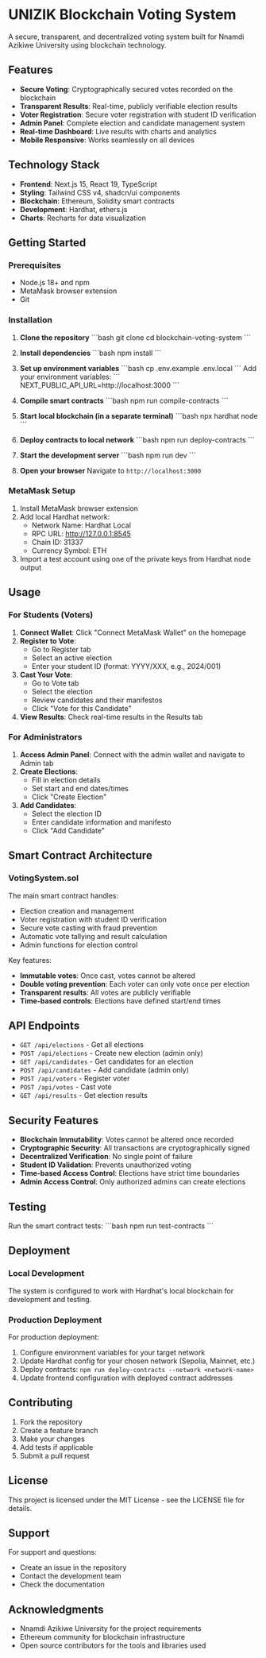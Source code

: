 # UNIZIK Blockchain Voting System

A secure, transparent, and decentralized voting system built for Nnamdi Azikiwe University using blockchain technology.

## Features

- **Secure Voting**: Cryptographically secured votes recorded on the blockchain
- **Transparent Results**: Real-time, publicly verifiable election results
- **Voter Registration**: Secure voter registration with student ID verification
- **Admin Panel**: Complete election and candidate management system
- **Real-time Dashboard**: Live results with charts and analytics
- **Mobile Responsive**: Works seamlessly on all devices

## Technology Stack

- **Frontend**: Next.js 15, React 19, TypeScript
- **Styling**: Tailwind CSS v4, shadcn/ui components
- **Blockchain**: Ethereum, Solidity smart contracts
- **Development**: Hardhat, ethers.js
- **Charts**: Recharts for data visualization

## Getting Started

### Prerequisites

- Node.js 18+ and npm
- MetaMask browser extension
- Git

### Installation

1. **Clone the repository**
   \`\`\`bash
   git clone <repository-url>
   cd blockchain-voting-system
   \`\`\`

2. **Install dependencies**
   \`\`\`bash
   npm install
   \`\`\`

3. **Set up environment variables**
   \`\`\`bash
   cp .env.example .env.local
   \`\`\`
   Add your environment variables:
   \`\`\`
   NEXT_PUBLIC_API_URL=http://localhost:3000
   \`\`\`

4. **Compile smart contracts**
   \`\`\`bash
   npm run compile-contracts
   \`\`\`

5. **Start local blockchain (in a separate terminal)**
   \`\`\`bash
   npx hardhat node
   \`\`\`

6. **Deploy contracts to local network**
   \`\`\`bash
   npm run deploy-contracts
   \`\`\`

7. **Start the development server**
   \`\`\`bash
   npm run dev
   \`\`\`

8. **Open your browser**
   Navigate to `http://localhost:3000`

### MetaMask Setup

1. Install MetaMask browser extension
2. Add local Hardhat network:
   - Network Name: Hardhat Local
   - RPC URL: http://127.0.0.1:8545
   - Chain ID: 31337
   - Currency Symbol: ETH
3. Import a test account using one of the private keys from Hardhat node output

## Usage

### For Students (Voters)

1. **Connect Wallet**: Click "Connect MetaMask Wallet" on the homepage
2. **Register to Vote**: 
   - Go to Register tab
   - Select an active election
   - Enter your student ID (format: YYYY/XXX, e.g., 2024/001)
3. **Cast Your Vote**:
   - Go to Vote tab
   - Select the election
   - Review candidates and their manifestos
   - Click "Vote for this Candidate"
4. **View Results**: Check real-time results in the Results tab

### For Administrators

1. **Access Admin Panel**: Connect with the admin wallet and navigate to Admin tab
2. **Create Elections**:
   - Fill in election details
   - Set start and end dates/times
   - Click "Create Election"
3. **Add Candidates**:
   - Select the election ID
   - Enter candidate information and manifesto
   - Click "Add Candidate"

## Smart Contract Architecture

### VotingSystem.sol

The main smart contract handles:
- Election creation and management
- Voter registration with student ID verification
- Secure vote casting with fraud prevention
- Automatic vote tallying and result calculation
- Admin functions for election control

Key features:
- **Immutable votes**: Once cast, votes cannot be altered
- **Double voting prevention**: Each voter can only vote once per election
- **Transparent results**: All votes are publicly verifiable
- **Time-based controls**: Elections have defined start/end times

## API Endpoints

- `GET /api/elections` - Get all elections
- `POST /api/elections` - Create new election (admin only)
- `GET /api/candidates` - Get candidates for an election
- `POST /api/candidates` - Add candidate (admin only)
- `POST /api/voters` - Register voter
- `POST /api/votes` - Cast vote
- `GET /api/results` - Get election results

## Security Features

- **Blockchain Immutability**: Votes cannot be altered once recorded
- **Cryptographic Security**: All transactions are cryptographically signed
- **Decentralized Verification**: No single point of failure
- **Student ID Validation**: Prevents unauthorized voting
- **Time-based Access Control**: Elections have strict time boundaries
- **Admin Access Control**: Only authorized admins can create elections

## Testing

Run the smart contract tests:
\`\`\`bash
npm run test-contracts
\`\`\`

## Deployment

### Local Development
The system is configured to work with Hardhat's local blockchain for development and testing.

### Production Deployment
For production deployment:
1. Configure environment variables for your target network
2. Update Hardhat config for your chosen network (Sepolia, Mainnet, etc.)
3. Deploy contracts: `npm run deploy-contracts --network <network-name>`
4. Update frontend configuration with deployed contract addresses

## Contributing

1. Fork the repository
2. Create a feature branch
3. Make your changes
4. Add tests if applicable
5. Submit a pull request

## License

This project is licensed under the MIT License - see the LICENSE file for details.

## Support

For support and questions:
- Create an issue in the repository
- Contact the development team
- Check the documentation

## Acknowledgments

- Nnamdi Azikiwe University for the project requirements
- Ethereum community for blockchain infrastructure
- Open source contributors for the tools and libraries used
